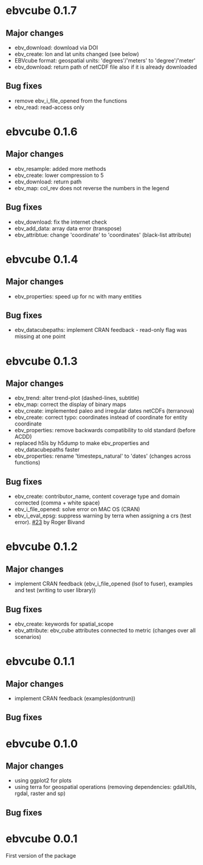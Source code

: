 # ebvcube 0.1.7

## Major changes
- ebv_download: download via DOI
- ebv_create: lon and lat units changed (see below)
- EBVcube format: geospatial units: 'degrees'/'meters' to 'degree'/'meter'
- ebv_download: return path of netCDF file also if it is already downloaded 

## Bug fixes
- remove ebv_i_file_opened from the functions
- ebv_read: read-access only

# ebvcube 0.1.6

## Major changes
- ebv_resample: added more methods
- ebv_create: lower compression to 5
- ebv_download: return path
- ebv_map: col_rev does not reverse the numbers in the legend

## Bug fixes
- ebv_download: fix the internet check
- ebv_add_data: array data error (transpose)
- ebv_attribtue: change 'coordinate' to 'coordinates' (black-list attribute)

# ebvcube 0.1.4
## Major changes
- ebv_properties: speed up for nc with many entities

## Bug fixes
- ebv_datacubepaths: implement CRAN feedback - read-only flag was missing at one point

# ebvcube 0.1.3
## Major changes
- ebv_trend: alter trend-plot (dashed-lines, subtitle)
- ebv_map: correct the display of binary maps
- ebv_create: implemented paleo and irregular dates netCDFs (terranova)
- ebv_create: correct typo: coordinates instead of coordinate for entity coordinate
- ebv_properties: remove backwards compatibility to old standard (before ACDD)
- replaced h5ls by h5dump to make ebv_properties and ebv_datacubepaths faster
- ebv_properties: rename 'timesteps_natural' to 'dates' (changes across functions)

## Bug fixes
- ebv_create: contributor_name, content coverage type and domain corrected (comma + white space)
- ebv_i_file_opened: solve error on MAC OS (CRAN)
- ebv_i_eval_epsg: suppress warning by terra when assigning a crs (test error). [#23](https://github.com/LuiseQuoss/ebvcube/issues/23) by Roger Bivand

# ebvcube 0.1.2
## Major changes
- implement CRAN feedback (ebv_i_file_opened (lsof to fuser), examples and test (writing to user library))

## Bug fixes
- ebv_create: keywords for spatial_scope
- ebv_attribute: ebv_cube attributes connected to metric (changes over all scenarios)

# ebvcube 0.1.1
## Major changes
- implement CRAN feedback (examples(dontrun))

## Bug fixes

# ebvcube 0.1.0
## Major changes
- using ggplot2 for plots
- using terra for geospatial operations (removing dependencies: gdalUtils, rgdal, raster and sp)

## Bug fixes


# ebvcube 0.0.1
First version of the package
